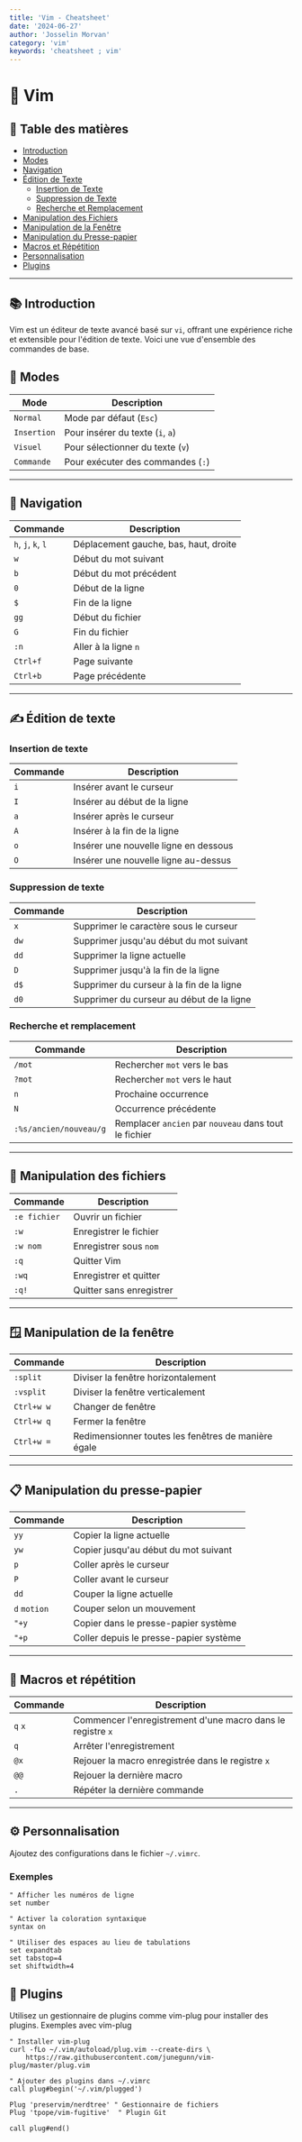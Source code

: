 ```yaml
---
title: 'Vim - Cheatsheet'
date: '2024-06-27'
author: 'Josselin Morvan'
category: 'vim'
keywords: 'cheatsheet ; vim'
---
```


# 📄 Vim

## 📌 Table des matières
- [Introduction](#introduction)
- [Modes](#modes)
- [Navigation](#navigation)
- [Édition de Texte](#edition-de-texte)
  - [Insertion de Texte](#insertion-de-texte)
  - [Suppression de Texte](#suppression-de-texte)
  - [Recherche et Remplacement](#recherche-et-remplacement)
- [Manipulation des Fichiers](#manipulation-des-fichiers)
- [Manipulation de la Fenêtre](#manipulation-de-la-fenetre)
- [Manipulation du Presse-papier](#manipulation-du-presse-papier)
- [Macros et Répétition](#macros-et-repetition)
- [Personnalisation](#personnalisation)
- [Plugins](#plugins)

---

## 📚 Introduction <span id="introduction"/>

Vim est un éditeur de texte avancé basé sur `vi`, offrant une expérience riche et extensible pour l'édition de texte. Voici une vue d'ensemble des commandes de base.

## 🔄 Modes <span id="modes"/>

| Mode        | Description                       |
|-------------|-----------------------------------|
| `Normal`    | Mode par défaut (`Esc`)           |
| `Insertion` | Pour insérer du texte (`i`, `a`)  |
| `Visuel`    | Pour sélectionner du texte (`v`)  |
| `Commande`  | Pour exécuter des commandes (`:`) |

---

## 🚀 Navigation <span id="navigation"/>

| Commande       | Description                             |
|----------------|-----------------------------------------|
| `h`, `j`, `k`, `l` | Déplacement gauche, bas, haut, droite |
| `w`            | Début du mot suivant                    |
| `b`            | Début du mot précédent                  |
| `0`            | Début de la ligne                       |
| `$`            | Fin de la ligne                         |
| `gg`           | Début du fichier                        |
| `G`            | Fin du fichier                          |
| `:n`           | Aller à la ligne `n`                    |
| `Ctrl+f`       | Page suivante                           |
| `Ctrl+b`       | Page précédente                         |

---

## ✍️ Édition de texte <span id="edition-de-texte"/>

### Insertion de texte <span id="insertion-de-texte"/>

| Commande | Description                               |
|----------|-------------------------------------------|
| `i`      | Insérer avant le curseur                  |
| `I`      | Insérer au début de la ligne              |
| `a`      | Insérer après le curseur                  |
| `A`      | Insérer à la fin de la ligne              |
| `o`      | Insérer une nouvelle ligne en dessous     |
| `O`      | Insérer une nouvelle ligne au-dessus      |

### Suppression de texte <span id="suppression-de-texte"/>

| Commande | Description                                 |
|----------|---------------------------------------------|
| `x`      | Supprimer le caractère sous le curseur      |
| `dw`     | Supprimer jusqu'au début du mot suivant     |
| `dd`     | Supprimer la ligne actuelle                 |
| `D`      | Supprimer jusqu'à la fin de la ligne        |
| `d$`     | Supprimer du curseur à la fin de la ligne   |
| `d0`     | Supprimer du curseur au début de la ligne   |

### Recherche et remplacement <span id="recherche-et-remplacement"/>

| Commande                | Description                                                |
|-------------------------|------------------------------------------------------------|
| `/mot`                  | Rechercher `mot` vers le bas                                |
| `?mot`                  | Rechercher `mot` vers le haut                               |
| `n`                     | Prochaine occurrence                                       |
| `N`                     | Occurrence précédente                                      |
| `:%s/ancien/nouveau/g`  | Remplacer `ancien` par `nouveau` dans tout le fichier       |

---

## 📁 Manipulation des fichiers <span id="manipulation-des-fichiers"/>

| Commande      | Description                               |
|---------------|-------------------------------------------|
| `:e fichier`  | Ouvrir un fichier                          |
| `:w`          | Enregistrer le fichier                     |
| `:w nom`      | Enregistrer sous `nom`                     |
| `:q`          | Quitter Vim                                |
| `:wq`         | Enregistrer et quitter                     |
| `:q!`         | Quitter sans enregistrer                   |

---

## 🪟 Manipulation de la fenêtre <span id="manipulation-de-la-fenetre"/>

| Commande        | Description                                 |
|-----------------|---------------------------------------------|
| `:split`        | Diviser la fenêtre horizontalement          |
| `:vsplit`       | Diviser la fenêtre verticalement            |
| `Ctrl+w w`      | Changer de fenêtre                          |
| `Ctrl+w q`      | Fermer la fenêtre                           |
| `Ctrl+w =`      | Redimensionner toutes les fenêtres de manière égale |

---

## 📋 Manipulation du presse-papier <span id="manipulation-du-presse-papier"/>

| Commande | Description                                |
|----------|--------------------------------------------|
| `yy`     | Copier la ligne actuelle                   |
| `yw`     | Copier jusqu'au début du mot suivant        |
| `p`      | Coller après le curseur                    |
| `P`      | Coller avant le curseur                    |
| `dd`     | Couper la ligne actuelle                   |
| `d` `motion` | Couper selon un mouvement              |
| `"+y`    | Copier dans le presse-papier système       |
| `"+p`    | Coller depuis le presse-papier système     |

---

## 🔄 Macros et répétition <span id="macros-et-repetition"/>

| Commande     | Description                                          |
|--------------|------------------------------------------------------|
| `q` `x`      | Commencer l'enregistrement d'une macro dans le registre `x` |
| `q`          | Arrêter l'enregistrement                             |
| `@x`         | Rejouer la macro enregistrée dans le registre `x`    |
| `@@`         | Rejouer la dernière macro                            |
| `.`          | Répéter la dernière commande                         |

---

## ⚙️ Personnalisation <span id="personnalisation"/>

Ajoutez des configurations dans le fichier `~/.vimrc`.

### Exemples
```vim
" Afficher les numéros de ligne
set number

" Activer la coloration syntaxique
syntax on

" Utiliser des espaces au lieu de tabulations
set expandtab
set tabstop=4
set shiftwidth=4
```

## 🔌 Plugins <span id="plugins"/>

Utilisez un gestionnaire de plugins comme vim-plug pour installer des plugins.
Exemples avec vim-plug

```vim
" Installer vim-plug
curl -fLo ~/.vim/autoload/plug.vim --create-dirs \
    https://raw.githubusercontent.com/junegunn/vim-plug/master/plug.vim

" Ajouter des plugins dans ~/.vimrc
call plug#begin('~/.vim/plugged')

Plug 'preservim/nerdtree' " Gestionnaire de fichiers
Plug 'tpope/vim-fugitive'  " Plugin Git

call plug#end()
```
